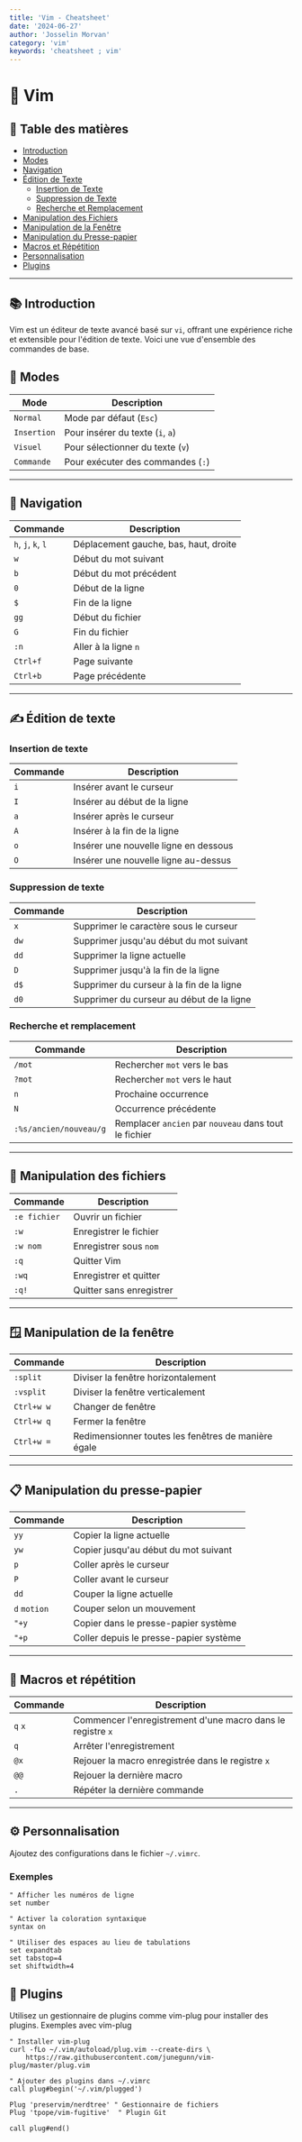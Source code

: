 ```yaml
---
title: 'Vim - Cheatsheet'
date: '2024-06-27'
author: 'Josselin Morvan'
category: 'vim'
keywords: 'cheatsheet ; vim'
---
```


# 📄 Vim

## 📌 Table des matières
- [Introduction](#introduction)
- [Modes](#modes)
- [Navigation](#navigation)
- [Édition de Texte](#edition-de-texte)
  - [Insertion de Texte](#insertion-de-texte)
  - [Suppression de Texte](#suppression-de-texte)
  - [Recherche et Remplacement](#recherche-et-remplacement)
- [Manipulation des Fichiers](#manipulation-des-fichiers)
- [Manipulation de la Fenêtre](#manipulation-de-la-fenetre)
- [Manipulation du Presse-papier](#manipulation-du-presse-papier)
- [Macros et Répétition](#macros-et-repetition)
- [Personnalisation](#personnalisation)
- [Plugins](#plugins)

---

## 📚 Introduction <span id="introduction"/>

Vim est un éditeur de texte avancé basé sur `vi`, offrant une expérience riche et extensible pour l'édition de texte. Voici une vue d'ensemble des commandes de base.

## 🔄 Modes <span id="modes"/>

| Mode        | Description                       |
|-------------|-----------------------------------|
| `Normal`    | Mode par défaut (`Esc`)           |
| `Insertion` | Pour insérer du texte (`i`, `a`)  |
| `Visuel`    | Pour sélectionner du texte (`v`)  |
| `Commande`  | Pour exécuter des commandes (`:`) |

---

## 🚀 Navigation <span id="navigation"/>

| Commande       | Description                             |
|----------------|-----------------------------------------|
| `h`, `j`, `k`, `l` | Déplacement gauche, bas, haut, droite |
| `w`            | Début du mot suivant                    |
| `b`            | Début du mot précédent                  |
| `0`            | Début de la ligne                       |
| `$`            | Fin de la ligne                         |
| `gg`           | Début du fichier                        |
| `G`            | Fin du fichier                          |
| `:n`           | Aller à la ligne `n`                    |
| `Ctrl+f`       | Page suivante                           |
| `Ctrl+b`       | Page précédente                         |

---

## ✍️ Édition de texte <span id="edition-de-texte"/>

### Insertion de texte <span id="insertion-de-texte"/>

| Commande | Description                               |
|----------|-------------------------------------------|
| `i`      | Insérer avant le curseur                  |
| `I`      | Insérer au début de la ligne              |
| `a`      | Insérer après le curseur                  |
| `A`      | Insérer à la fin de la ligne              |
| `o`      | Insérer une nouvelle ligne en dessous     |
| `O`      | Insérer une nouvelle ligne au-dessus      |

### Suppression de texte <span id="suppression-de-texte"/>

| Commande | Description                                 |
|----------|---------------------------------------------|
| `x`      | Supprimer le caractère sous le curseur      |
| `dw`     | Supprimer jusqu'au début du mot suivant     |
| `dd`     | Supprimer la ligne actuelle                 |
| `D`      | Supprimer jusqu'à la fin de la ligne        |
| `d$`     | Supprimer du curseur à la fin de la ligne   |
| `d0`     | Supprimer du curseur au début de la ligne   |

### Recherche et remplacement <span id="recherche-et-remplacement"/>

| Commande                | Description                                                |
|-------------------------|------------------------------------------------------------|
| `/mot`                  | Rechercher `mot` vers le bas                                |
| `?mot`                  | Rechercher `mot` vers le haut                               |
| `n`                     | Prochaine occurrence                                       |
| `N`                     | Occurrence précédente                                      |
| `:%s/ancien/nouveau/g`  | Remplacer `ancien` par `nouveau` dans tout le fichier       |

---

## 📁 Manipulation des fichiers <span id="manipulation-des-fichiers"/>

| Commande      | Description                               |
|---------------|-------------------------------------------|
| `:e fichier`  | Ouvrir un fichier                          |
| `:w`          | Enregistrer le fichier                     |
| `:w nom`      | Enregistrer sous `nom`                     |
| `:q`          | Quitter Vim                                |
| `:wq`         | Enregistrer et quitter                     |
| `:q!`         | Quitter sans enregistrer                   |

---

## 🪟 Manipulation de la fenêtre <span id="manipulation-de-la-fenetre"/>

| Commande        | Description                                 |
|-----------------|---------------------------------------------|
| `:split`        | Diviser la fenêtre horizontalement          |
| `:vsplit`       | Diviser la fenêtre verticalement            |
| `Ctrl+w w`      | Changer de fenêtre                          |
| `Ctrl+w q`      | Fermer la fenêtre                           |
| `Ctrl+w =`      | Redimensionner toutes les fenêtres de manière égale |

---

## 📋 Manipulation du presse-papier <span id="manipulation-du-presse-papier"/>

| Commande | Description                                |
|----------|--------------------------------------------|
| `yy`     | Copier la ligne actuelle                   |
| `yw`     | Copier jusqu'au début du mot suivant        |
| `p`      | Coller après le curseur                    |
| `P`      | Coller avant le curseur                    |
| `dd`     | Couper la ligne actuelle                   |
| `d` `motion` | Couper selon un mouvement              |
| `"+y`    | Copier dans le presse-papier système       |
| `"+p`    | Coller depuis le presse-papier système     |

---

## 🔄 Macros et répétition <span id="macros-et-repetition"/>

| Commande     | Description                                          |
|--------------|------------------------------------------------------|
| `q` `x`      | Commencer l'enregistrement d'une macro dans le registre `x` |
| `q`          | Arrêter l'enregistrement                             |
| `@x`         | Rejouer la macro enregistrée dans le registre `x`    |
| `@@`         | Rejouer la dernière macro                            |
| `.`          | Répéter la dernière commande                         |

---

## ⚙️ Personnalisation <span id="personnalisation"/>

Ajoutez des configurations dans le fichier `~/.vimrc`.

### Exemples
```vim
" Afficher les numéros de ligne
set number

" Activer la coloration syntaxique
syntax on

" Utiliser des espaces au lieu de tabulations
set expandtab
set tabstop=4
set shiftwidth=4
```

## 🔌 Plugins <span id="plugins"/>

Utilisez un gestionnaire de plugins comme vim-plug pour installer des plugins.
Exemples avec vim-plug

```vim
" Installer vim-plug
curl -fLo ~/.vim/autoload/plug.vim --create-dirs \
    https://raw.githubusercontent.com/junegunn/vim-plug/master/plug.vim

" Ajouter des plugins dans ~/.vimrc
call plug#begin('~/.vim/plugged')

Plug 'preservim/nerdtree' " Gestionnaire de fichiers
Plug 'tpope/vim-fugitive'  " Plugin Git

call plug#end()
```
